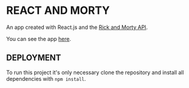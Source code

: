 # REACT AND MORTY
An app created with React.js and the [Rick and Morty API](https://rickandmortyapi.com "Rick and Morty API").

You can see the app [here](https://react-and-morty.vercel.app "here").

## DEPLOYMENT
To run this project it's only necessary clone the repository and install all dependencies with `npm install`.